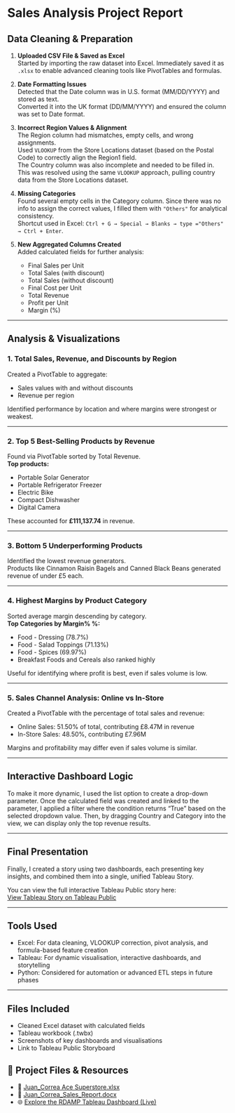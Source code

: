# Sales Analysis Project Report

## Data Cleaning & Preparation

1. **Uploaded CSV File & Saved as Excel**  
   Started by importing the raw dataset into Excel. Immediately saved it as `.xlsx` to enable advanced cleaning tools like PivotTables and formulas.

2. **Date Formatting Issues**  
   Detected that the Date column was in U.S. format (MM/DD/YYYY) and stored as text.  
   Converted it into the UK format (DD/MM/YYYY) and ensured the column was set to Date format.

3. **Incorrect Region Values & Alignment**  
   The Region column had mismatches, empty cells, and wrong assignments.  
   Used `VLOOKUP` from the Store Locations dataset (based on the Postal Code) to correctly align the Region1 field.  
   The Country column was also incomplete and needed to be filled in. This was resolved using the same `VLOOKUP` approach, pulling country data from the Store Locations dataset.

4. **Missing Categories**  
   Found several empty cells in the Category column. Since there was no info to assign the correct values, I filled them with `"Others"` for analytical consistency.  
   Shortcut used in Excel: `Ctrl + G → Special → Blanks → type ="Others" → Ctrl + Enter`.

5. **New Aggregated Columns Created**  
   Added calculated fields for further analysis:
   - Final Sales per Unit  
   - Total Sales (with discount)  
   - Total Sales (without discount)  
   - Final Cost per Unit  
   - Total Revenue  
   - Profit per Unit  
   - Margin (%)

---

## Analysis & Visualizations

### 1. Total Sales, Revenue, and Discounts by Region  
Created a PivotTable to aggregate:
- Sales values with and without discounts  
- Revenue per region  

Identified performance by location and where margins were strongest or weakest.

---

### 2. Top 5 Best-Selling Products by Revenue  
Found via PivotTable sorted by Total Revenue.  
**Top products:**
- Portable Solar Generator  
- Portable Refrigerator Freezer  
- Electric Bike  
- Compact Dishwasher  
- Digital Camera  

These accounted for **£111,137.74** in revenue.

---

### 3. Bottom 5 Underperforming Products  
Identified the lowest revenue generators.  
Products like Cinnamon Raisin Bagels and Canned Black Beans generated revenue of under £5 each.

---

### 4. Highest Margins by Product Category  
Sorted average margin descending by category.  
**Top Categories by Margin% %:**
- Food - Dressing (78.7%)  
- Food - Salad Toppings (71.13%)  
- Food - Spices (69.97%)  
- Breakfast Foods and Cereals also ranked highly  

Useful for identifying where profit is best, even if sales volume is low.

---

### 5. Sales Channel Analysis: Online vs In-Store  
Created a PivotTable with the percentage of total sales and revenue:
- Online Sales: 51.50% of total, contributing £8.47M in revenue  
- In-Store Sales: 48.50%, contributing £7.96M  

Margins and profitability may differ even if sales volume is similar.

---

## Interactive Dashboard Logic

To make it more dynamic, I used the list option to create a drop-down parameter. Once the calculated field was created and linked to the parameter, I applied a filter where the condition returns “True” based on the selected dropdown value. Then, by dragging Country and Category into the view, we can display only the top revenue results.

---

## Final Presentation

Finally, I created a story using two dashboards, each presenting key insights, and combined them into a single, unified Tableau Story.

You can view the full interactive Tableau Public story here:  
[View Tableau Story on Tableau Public](https://public.tableau.com/app/profile/juan.correa./viz/RDAMP-AceSuperstore/AceSuperstoreInsights#1)

---

## Tools Used

- Excel: For data cleaning, VLOOKUP correction, pivot analysis, and formula-based feature creation  
- Tableau: For dynamic visualisation, interactive dashboards, and storytelling  
- Python: Considered for automation or advanced ETL steps in future phases

---

## Files Included

- Cleaned Excel dataset with calculated fields  
- Tableau workbook (.twbx)  
- Screenshots of key dashboards and visualisations  
- Link to Tableau Public Storyboard  

## 🔗 Project Files & Resources

 - 📂 [Juan_Correa Ace Superstore.xlsx](https://github.com/user-attachments/files/21083867/Juan_Correa.Ace.Superstore.xlsx)
 - 📄 [Juan_Correa_Sales_Report.docx](https://github.com/user-attachments/files/21083873/Juan_Correa_Sales_Report.docx)
 - 🌐 [Explore the RDAMP Tableau Dashboard (Live)](https://public.tableau.com/app/profile/juan.correa./viz/RDAMP-AceSuperstore/AceSuperstoreInsights#1)


